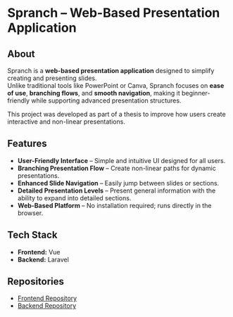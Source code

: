 # Spranch – Web-Based Presentation Application

## About
Spranch is a **web-based presentation application** designed to simplify creating and presenting slides.  
Unlike traditional tools like PowerPoint or Canva, Spranch focuses on **ease of use**, **branching flows**, and **smooth navigation**, making it beginner-friendly while supporting advanced presentation structures.

This project was developed as part of a thesis to improve how users create interactive and non-linear presentations.

## Features
- **User-Friendly Interface** – Simple and intuitive UI designed for all users.
- **Branching Presentation Flow** – Create non-linear paths for dynamic presentations.
- **Enhanced Slide Navigation** – Easily jump between slides or sections.
- **Detailed Presentation Levels** – Present general information with the ability to expand into detailed sections.
- **Web-Based Platform** – No installation required; runs directly in the browser.

## Tech Stack
- **Frontend:** Vue  
- **Backend:** Laravel  

## Repositories
- [Frontend Repository](https://github.com/melvin-lin-dev/spranch-frontend)  
- [Backend Repository](https://github.com/melvin-lin-dev/spranch-backend)
